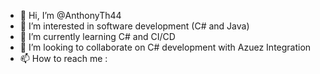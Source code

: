 - 👋 Hi, I’m @AnthonyTh44
- 👀 I’m interested in software development (C# and Java)
- 🌱 I’m currently learning C# and CI/CD
- 💞️ I’m looking to collaborate on C# development with Azuez Integration
- 📫 How to reach me : 

<!---
AnthonyTh44/AnthonyTh44 is a ✨ special ✨ repository because its `README.md` (this file) appears on your GitHub profile.
You can click the Preview link to take a look at your changes.
--->
